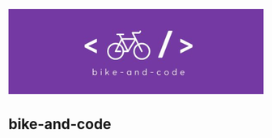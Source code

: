 ![I am GitHub Readme Generator's creator](https://github.com/JolienTrog/bike-and-code/blob/1ee1505fb7be5e4e7286872ed1add5982ac589b7/header%20bike%20and%20code.jpg)
# bike-and-code
 
